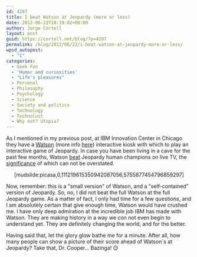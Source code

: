 ```yaml
---
id: 4207
title: I beat Watson at Jeopardy (more or less)
date: 2012-06-22T18:19:02+00:00
author: Jorge Cortell
layout: post
guid: https://cortell.net/blog/?p=4207
permalink: /blog/2012/06/22/i-beat-watson-at-jeopardy-more-or-less/
wpsd_autopost:
  - "1"
categories:
  - Geek Fun
  - 'Humor and curiosities'
  - "Life's pleasures"
  - Personal
  - Philosophy
  - Psychology
  - Science
  - Society and politics
  - Technology
  - Technolust
  - Why not? Utopia?
---
```

As I mentioned in my previous post, at IBM Innovation Center in Chicago they have a <a title="https://www-03.ibm.com/innovation/us/watson/index.html" href="https://www-03.ibm.com/innovation/us/watson/index.html" target="_blank">Watson</a> (more info <a title="https://en.wikipedia.org/wiki/Watson_(computer)" href="https://en.wikipedia.org/wiki/Watson_(computer)" target="_blank">here</a>) interactive kiosk with which to play an interactive game of Jeopardy. In case you have been living in a cave for the past few months, Watson <a title="https://www.youtube.com/watch?v=YLR1byL0U8M" href="https://www.youtube.com/watch?v=YLR1byL0U8M" target="_blank">beat</a> Jeopardy human champions on live TV, the <a title="https://www.nytimes.com/2011/02/17/science/17jeopardy-watson.html?pagewanted=all" href="https://www.nytimes.com/2011/02/17/science/17jeopardy-watson.html?pagewanted=all" target="_blank">significance</a> of which can not be overstated.

<p style="text-align: center">
  [mudslide:picasa,0,111219615350942087056,5755877454796859297]
</p>

Now, remember: this is a "small version" of Watson, and a "self-contained" version of Jeopardy. So, no, I did not beat the full Watson at the full Jeopardy game. As a matter of fact, I only had time for a few questions, and I am absolutely certain that give enough time, Watson would have crushed me. I have only deep admiration at the incredible job IBM has made with Watson. They are making history in a way we con not even begin to understand yet. They are definitely changing the world, and for the better.

Having said that, let the glory glow bathe me for a minute. After all, how many people can show a picture of their score ahead of Watson`s at Jeopardy? Take that, Dr. Cooper... Bazinga! 😉